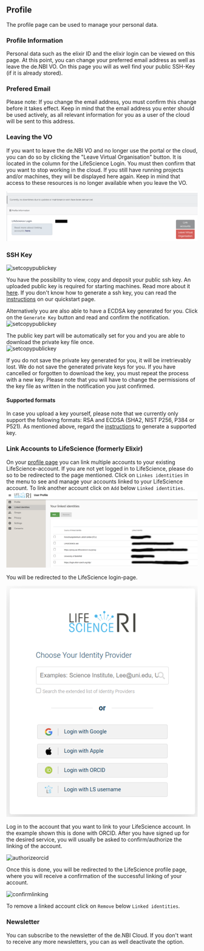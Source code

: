 ## Profile
The profile page can be used to manage your personal data.

### Profile Information
Personal data such as the elixir ID and the elixir login can be viewed on this page.
At this point, you can change your preferred email address as well as leave the de.NBI VO.
On this page you will as well find your public SSH-Key (if it is already stored).

### Prefered Email

Please note: If you change the email address, you must confirm this change before it takes effect. 
Keep in mind that the email address you enter should be used actively, as all relevant information for you as a user of the cloud will be sent to this address.

### Leaving the VO

If you want to leave the de.NBI VO and no longer use the portal or the cloud, you can do so by clicking the "Leave Virtual Organisation" button.
It is located in the column for the LifeScience Login.
You must then confirm that you want to stop working in the cloud. 
If you still have running projects and/or machines, they will be displayed here again.
Keep in mind that access to these resources is no longer available when you leave the VO.

![leavevobutton](img/leave_vo.png)


### SSH Key
![setcopypublickey](img/profile_page.png)

You have the possibility to view, copy and deposit your public ssh key. An uploaded public key is required for starting machines. 
Read more about it [here](../simple_vm/new_instance.md#3-grant-access-for-project-members).
If you don't know how to generate a ssh key, you can read the [instructions](../quickstart.md#generate-ssh-keys) on our quickstart page.

Alternatively you are also able to have a ECDSA key generated for you. Click on the `Generate Key` button and read and confirm the notification.  
![setcopypublickey](img/generate_key_notification.png)  

The public key part will be automatically set for you and you are able to download the private key file once.  
![setcopypublickey](img/generate_key_download.png)  

If you do not save the private key generated for you, it will be irretrievably lost. We do not save the generated private keys for you. If you have cancelled or forgotten to download the key, you must repeat the process with a new key.
Please note that you will have to change the permissions of the key file as written in the notification you just confirmed.

#### Supported formats

In case you upload a key yourself, please note that we currently only support the following formats: RSA and ECDSA (SHA2, NIST P256, P384 or P521).
As mentioned above, regard the [instructions](../quickstart.md#generate-ssh-keys) to generate a supported key.

### Link Accounts to LifeScience (formerly Elixir)

On your [profile page](https://profile.aai.lifescience-ri.eu/profile/identities) you can link multiple accounts to your existing LifeScience-account.
If you are not yet logged in to LifeScience, please do so to be redirected to the page mentioned. 
Click on `Linkes identities` in the menu to see and manage your accounts linked to your LifeScience account. 
To link another account click on `Add` below `Linked identities`. 
![accountlinkingpage](img/linked_accounts.png)

You will be redirected to the LifeScience login-page. 

![elixirlogin](img/lifescience_login.png)

Log in to the account that you want to link to your LifeScience account. In the example shown this is done with ORCID.
After you have signed up for the desired service, you will usually be asked to confirm/authorize the linking of the account.
 
![authorizeorcid](img/authorize_linking.png)

Once this is done, you will be redirected to the LifeScience profile page, where you will receive a confirmation of the successful linking of your account. 

![confirmlinking](img/success_linking.png)

To remove a linked account click on `Remove` below `Linked identities`.

### Newsletter

You can subscribe to the newsletter of the de.NBI Cloud. If you don't want to receive any more newsletters, you can as well deactivate the option.
